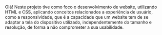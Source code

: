 Olá!
Neste projeto tive como foco o desenvolvimento de website, utilizando HTML e CSS, aplicando conceitos relacionados a experiência de usuário, como a responsividade, que é a capacidade que um website tem de se adaptar a tela do dispositivo utilizado, independentemente do tamanho e resolução, de forma a não comprometer a sua usabilidade.


